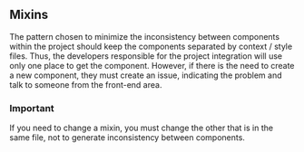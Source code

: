 ## Mixins
The pattern chosen to minimize the inconsistency between components within the project should keep the components separated by context / style files. Thus, the developers responsible for the project integration will use only one place to get the component. However, if there is the need to create a new component, they must create an issue, indicating the problem and talk to someone from the front-end area.

### Important
If you need to change a mixin, you must change the other that is in the same file, not to generate inconsistency between components.

